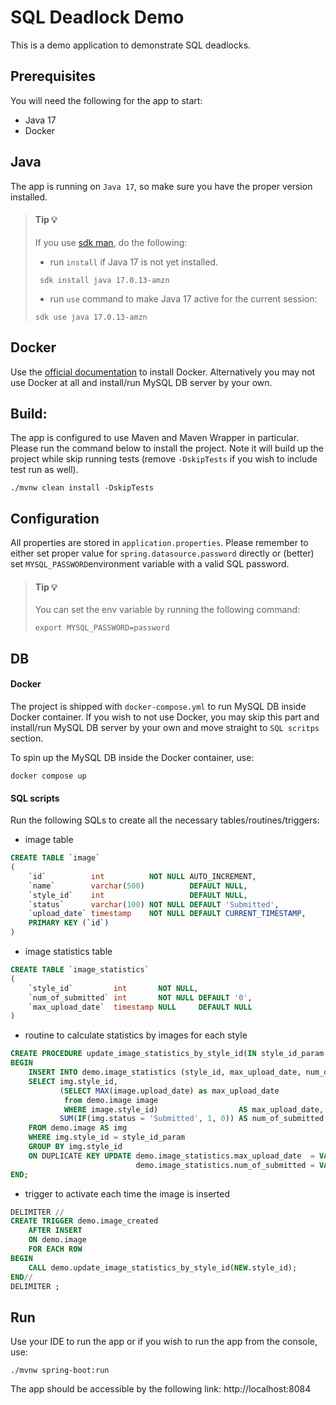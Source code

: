 # SQL Deadlock Demo

This is a demo application to demonstrate SQL deadlocks.

## Prerequisites

You will need the following for the app to start:

- Java 17
- Docker

## Java

The app is running on `Java 17`, so make sure you have the proper version installed.

> #### Tip 💡
>  If you use [sdk man](https://sdkman.io/), do the following:
> - run `install` if Java 17 is not yet installed.
> ```shell
>  sdk install java 17.0.13-amzn
> ```
>- run `use` command to make Java 17 active for the current session:
>
>```shell
>sdk use java 17.0.13-amzn
>```

## Docker
Use the [official documentation](https://docs.docker.com/engine/install/) to install Docker. 
Alternatively you may not use Docker at all and install/run MySQL DB server by your own.

## Build:
The app is configured to use Maven and Maven Wrapper in particular. Please run the command below to install the project.
Note it will build up the project while skip running tests (remove `-DskipTests` if you wish to include test run as well).

```shell
./mvnw clean install -DskipTests
```

## Configuration
All properties are stored in `application.properties`. Please remember to either 
set proper value for `spring.datasource.password` directly or (better) set `MYSQL_PASSWORD`environment 
variable with a valid SQL password.



> #### Tip 💡
> You can set the env variable by running the following command:
>```shell
>export MYSQL_PASSWORD=password
>```

## DB

#### Docker
The project is shipped with `docker-compose.yml` to run MySQL DB inside Docker container.
If you wish to not use Docker, you may skip this part and install/run MySQL DB server by your own and move straight to `SQL scritps` section.

To spin up the MySQL DB inside the Docker container, use:

```shell
docker compose up
```

#### SQL scripts
Run the following SQLs to create all the necessary tables/routines/triggers:

- image table

```sql
CREATE TABLE `image`
(
    `id`          int          NOT NULL AUTO_INCREMENT,
    `name`        varchar(500)          DEFAULT NULL,
    `style_id`    int                   DEFAULT NULL,
    `status`      varchar(100) NOT NULL DEFAULT 'Submitted',
    `upload_date` timestamp    NOT NULL DEFAULT CURRENT_TIMESTAMP,
    PRIMARY KEY (`id`)
)
```

- image statistics table

```sql
CREATE TABLE `image_statistics`
(
    `style_id`         int       NOT NULL,
    `num_of_submitted` int       NOT NULL DEFAULT '0',
    `max_upload_date`  timestamp NULL     DEFAULT NULL
)
```

- routine to calculate statistics by images for each style

```sql
CREATE PROCEDURE update_image_statistics_by_style_id(IN style_id_param int)
BEGIN
    INSERT INTO demo.image_statistics (style_id, max_upload_date, num_of_submitted)
    SELECT img.style_id,
           (SELECT MAX(image.upload_date) as max_upload_date
            from demo.image image
            WHERE image.style_id)                  AS max_upload_date,
           SUM(IF(img.status = 'Submitted', 1, 0)) AS num_of_submitted
    FROM demo.image AS img
    WHERE img.style_id = style_id_param
    GROUP BY img.style_id
    ON DUPLICATE KEY UPDATE demo.image_statistics.max_upload_date  = VALUES(max_upload_date),
                            demo.image_statistics.num_of_submitted = VALUES(num_of_submitted);
END;
```

- trigger to activate each time the image is inserted

```sql
DELIMITER //
CREATE TRIGGER demo.image_created
    AFTER INSERT
    ON demo.image
    FOR EACH ROW
BEGIN
    CALL demo.update_image_statistics_by_style_id(NEW.style_id);
END//
DELIMITER ;
```

## Run
Use your IDE to run the app or if you wish to run the app from the console, use:

```shell
./mvnw spring-boot:run
```

The app should be accessible by the following link: http://localhost:8084
